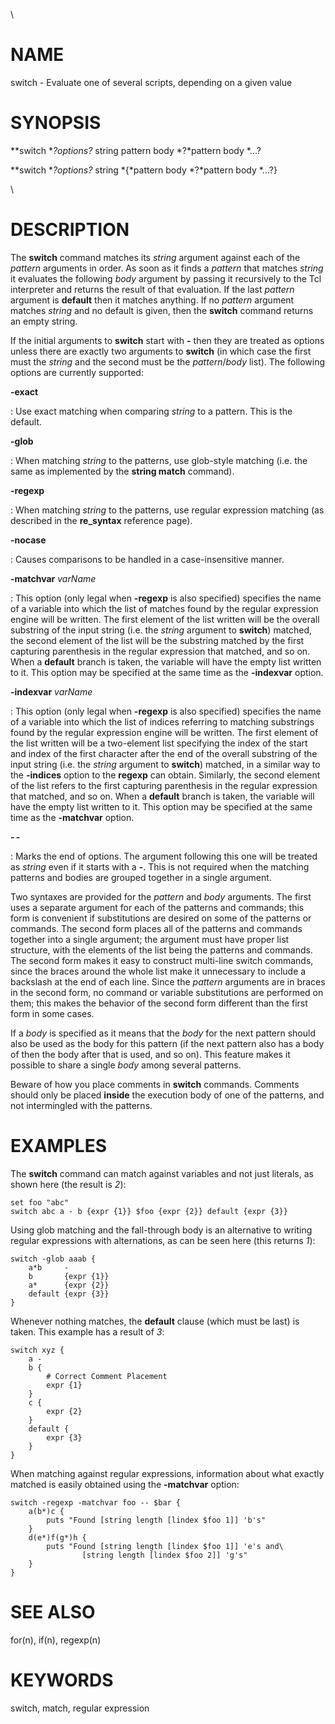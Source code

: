 \

# NAME

switch - Evaluate one of several scripts, depending on a given value

# SYNOPSIS

**switch **?*options*?* string pattern body *?*pattern body *\...?

**switch **?*options*?* string *{*pattern body *?*pattern body *\...?}

\

# DESCRIPTION

The **switch** command matches its *string* argument against each of the
*pattern* arguments in order. As soon as it finds a *pattern* that
matches *string* it evaluates the following *body* argument by passing
it recursively to the Tcl interpreter and returns the result of that
evaluation. If the last *pattern* argument is **default** then it
matches anything. If no *pattern* argument matches *string* and no
default is given, then the **switch** command returns an empty string.

If the initial arguments to **switch** start with **-** then they are
treated as options unless there are exactly two arguments to **switch**
(in which case the first must the *string* and the second must be the
*pattern*/*body* list). The following options are currently supported:

**-exact**

:   Use exact matching when comparing *string* to a pattern. This is the
    default.

**-glob**

:   When matching *string* to the patterns, use glob-style matching
    (i.e. the same as implemented by the **string match** command).

**-regexp**

:   When matching *string* to the patterns, use regular expression
    matching (as described in the **re_syntax** reference page).

**-nocase**

:   Causes comparisons to be handled in a case-insensitive manner.

**-matchvar** *varName*

:   This option (only legal when **-regexp** is also specified)
    specifies the name of a variable into which the list of matches
    found by the regular expression engine will be written. The first
    element of the list written will be the overall substring of the
    input string (i.e. the *string* argument to **switch**) matched, the
    second element of the list will be the substring matched by the
    first capturing parenthesis in the regular expression that matched,
    and so on. When a **default** branch is taken, the variable will
    have the empty list written to it. This option may be specified at
    the same time as the **-indexvar** option.

**-indexvar** *varName*

:   This option (only legal when **-regexp** is also specified)
    specifies the name of a variable into which the list of indices
    referring to matching substrings found by the regular expression
    engine will be written. The first element of the list written will
    be a two-element list specifying the index of the start and index of
    the first character after the end of the overall substring of the
    input string (i.e. the *string* argument to **switch**) matched, in
    a similar way to the **-indices** option to the **regexp** can
    obtain. Similarly, the second element of the list refers to the
    first capturing parenthesis in the regular expression that matched,
    and so on. When a **default** branch is taken, the variable will
    have the empty list written to it. This option may be specified at
    the same time as the **-matchvar** option.

**- -**

:   Marks the end of options. The argument following this one will be
    treated as *string* even if it starts with a **-**. This is not
    required when the matching patterns and bodies are grouped together
    in a single argument.

Two syntaxes are provided for the *pattern* and *body* arguments. The
first uses a separate argument for each of the patterns and commands;
this form is convenient if substitutions are desired on some of the
patterns or commands. The second form places all of the patterns and
commands together into a single argument; the argument must have proper
list structure, with the elements of the list being the patterns and
commands. The second form makes it easy to construct multi-line switch
commands, since the braces around the whole list make it unnecessary to
include a backslash at the end of each line. Since the *pattern*
arguments are in braces in the second form, no command or variable
substitutions are performed on them; this makes the behavior of the
second form different than the first form in some cases.

If a *body* is specified as it means that the *body* for the next
pattern should also be used as the body for this pattern (if the next
pattern also has a body of then the body after that is used, and so on).
This feature makes it possible to share a single *body* among several
patterns.

Beware of how you place comments in **switch** commands. Comments should
only be placed **inside** the execution body of one of the patterns, and
not intermingled with the patterns.

# EXAMPLES

The **switch** command can match against variables and not just
literals, as shown here (the result is *2*):

    set foo "abc"
    switch abc a - b {expr {1}} $foo {expr {2}} default {expr {3}}

Using glob matching and the fall-through body is an alternative to
writing regular expressions with alternations, as can be seen here (this
returns *1*):

    switch -glob aaab {
        a*b     -
        b       {expr {1}}
        a*      {expr {2}}
        default {expr {3}}
    }

Whenever nothing matches, the **default** clause (which must be last) is
taken. This example has a result of *3*:

    switch xyz {
        a -
        b {
            # Correct Comment Placement
            expr {1}
        }
        c {
            expr {2}
        }
        default {
            expr {3}
        }
    }

When matching against regular expressions, information about what
exactly matched is easily obtained using the **-matchvar** option:

    switch -regexp -matchvar foo -- $bar {
        a(b*)c {
            puts "Found [string length [lindex $foo 1]] 'b's"
        }
        d(e*)f(g*)h {
            puts "Found [string length [lindex $foo 1]] 'e's and\
                    [string length [lindex $foo 2]] 'g's"
        }
    }

# SEE ALSO

for(n), if(n), regexp(n)

# KEYWORDS

switch, match, regular expression
